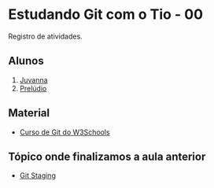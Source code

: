 # Estudando Git com o Tio - 00

Registro de atividades.

## Alunos

1. [Juvanna](https://github.com/madrinha01)
2. [Prelúdio](https://github.com/seuailton)

## Material

- [Curso de Git do W3Schools](https://www.w3schools.com/git/)

## Tópico onde finalizamos a aula anterior

- [Git Staging](https://www.w3schools.com/git/git_staging_environment.asp?remote=github)

